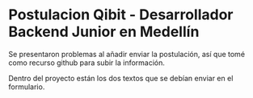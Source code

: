 # Postulacion Qibit - Desarrollador Backend Junior en Medellín
Se presentaron problemas al añadir enviar la postulación, así que tomé como recurso github para subir la información.

Dentro del proyecto están los dos textos que se debían enviar en el formulario.
